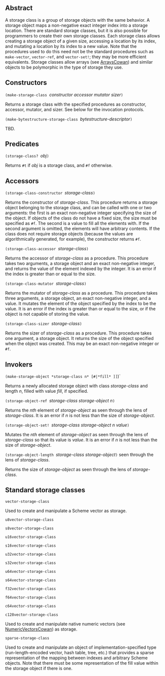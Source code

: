 ## Abstract

A storage class is a group of storage objects with the same behavior.  A storage object maps a non-negative exact integer index into a storage location.  There are standard storage classes, but it is also possible for programmers to create their own storage classes.  Each storage class allows creating a storage object of a given size, accessing a location by its index, and mutating a location by its index to a new value.  Note that the procedures used to do this need not be the standard procedures such as `make-vector`, `vector-ref`, and `vector-set!`; they may be more efficient equivalents.  Storage classes allow arrays (see [ArraysCowan](ArraysCowan.md)) and similar objects to be polymorphic in the type of storage they use.

## Constructors

`(make-storage-class `*constructor accessor mutator sizer*`)`

Returns a storage class with the specified procedures as constructor, accessor, mutator, and sizer.  See below for the invocation protocols.

`(make-bytestructure-storage-class `*bytestructure-descriptor*`)`

TBD.

## Predicates

`(storage-class? `*obj*`)`

Returns `#t` if *obj* is a storage class, and `#f` otherwise.

## Accessors

`(storage-class-constructor `*storage-class*`)`

Returns the constructor of *storage-class*.  This procedure returns a storage object belonging to the storage class, and can be called with one or two arguments: the first is an exact non-negative integer specifying the size of the object.  If objects of the class do not have a fixed size, the size must be specified as `#f`.  The second is a value to fill all the elements with.  If the second argument is omitted, the elements will have arbitrary contents.  If the class does not require storage objects (because the values are algorithmically generated, for example), the constructor returns `#f`.

`(storage-class-accessor `*storage-class*`)`

Returns the accessor of *storage-class* as a procedure.  This procedure takes two arguments, a storage object and an exact non-negative integer, and returns the value of the element indexed by the integer.  It is an error if the index is greater than or equal to the size.

`(storage-class-mutator `*storage-class*`)`

Returns the mutator of *storage-class* as a procedure.  This procedure takes three arguments, a storage object, an exact non-negative integer, and a value.  It mutates the element of the object specified by the index to be the value.  It is an error if the index is greater than or equal to the size, or if the object is not capable of storing the value.

`(storage-class-sizer `*storage-class*`)`

Returns the sizer of *storage-class* as a procedure.  This procedure takes one argument, a storage object.  It returns the size of the object specified when the object was created.  This may be an exact non-negative integer or `#f`.

## Invokers

`(make-storage-object *storage-class n* [#|*fill* ]]`)`

Returns a newly allocated storage object with class *storage-class* and length *n*, filled with value *fill*, if specified.

`(storage-object-ref `*storage-class storage-object n*`)`

Returns the *nth* element of *storage-object* as seen through the lens of *storage-class*.  It is an error if *n* is not less than the size of *storage-object*.

`(storage-object-set! `*storage-class storage-object n value*`)`

Mutates the *nth* element of *storage-object* as seen through the lens of *storage-class* so that its value is *value*.  It is an error if *n* is not less than the size of *storage-object*.

`(storage-object-length `*storage-class storage-object*`)` seen through the lens of *storage-class*.

Returns the size of *storage-object* as seen through the lens of *storage-class*.

## Standard storage classes

`vector-storage-class`

Used to create and manipulate a Scheme vector as storage.

`u8vector-storage-class`

`s8vector-storage-class`

`u16vector-storage-class`

`s16vector-storage-class`

`u32vector-storage-class`

`s32vector-storage-class`

`u64vector-storage-class`

`s64vector-storage-class`

`f32vector-storage-class`

`f64vector-storage-class`

`c64vector-storage-class`

`c128vector-storage-class`

Used to create and manipulate native numeric vectors (see [NumericVectorsCowan](NumericVectorsCowan.md)) as storage.

`sparse-storage-class`

Used to create and manipulate an object of implementation-specified type (run-length-encoded vector, hash table, tree, etc.) that provides a sparse representation of the mapping between indexes and arbitrary Scheme objects.  Note that there must be some representation of the fill value within the storage object if there is one.

